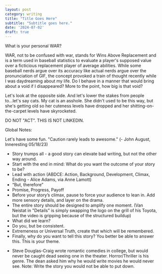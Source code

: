 ```yaml
---
layout: post
category: writing
title: "Title Goes Here"
subtitle: "Subtitle goes here."
date: '2024-07-02'
draft: true
---
```


What is your personal WAR?

WAR, not to be confused with war, stands for Wins Above Replacement and is a term used in baseball statistics to evaluate a player's supposed value over a ficticious replacement player of average abilities. While some baseball nerds argue over its accuracy like actual nerds argue over the pronunciation of GIF, the concept provoked a train of thought recently while I was daydreaming about my life. Do I behave in a manner that would bring about a void if I disappeared? More to the point, how big is that void?

Let's look at the opposite side. And let's lower the stakes from people to...let's say cats. My cat is an asshole. She didn't used to be this way, but she's getting old so her cuteness levels have dropped and her shitting-on-the-carpet levels have skyrocketed. 

<!-- Notes: How am I impacting the lives of the people I'm close to? What about acquaintences? Coworkers? Strangers? Am I there for the people around me compared to the average schmuck? -->



DO NOT "ACT". THIS IS NOT LINKEDIN.

Global Notes:

Let's have some fun. "Caution rarely leads to awesome." (- John August, Inneresting 05/18/23)

- Story trumps all - a good story can elevate bad writing, but not the other way around.
- Start with the end in mind: What do you want the outcome of your story to be?
- Lead with action (ABDCE: Action, Background, Development, Climax, Ending - Alice Adams, via Anne Lamott)
- “But, therefore”
- Promise, Progress, Payoff
- Before your story’s climax, pause to force your audience to lean in. Add more sensory details, and layer on the drama.
- The entire story should be designed to amplify one moment. (Van Neistat in "Details" is simply swapping the logo on the grill of his Toyota, but the video is gripping because of the structured buildup)
- What did we learn?
- Do you, but be consistent.
- Extremeness or Universal Truth, create that which will be remembered.
- Finally, why do you want to tell this story? You better be able to answer this. This is your theme.

<!-- Candidate note -->
- Steve Douglas-Craig wrote romantic comedies in college, but would never be caught dead seeing one in the theater. Horror/Thriller is his genre. The dean asked him why he would write movies he would never see. Note: Write the story you would not be able to put down.